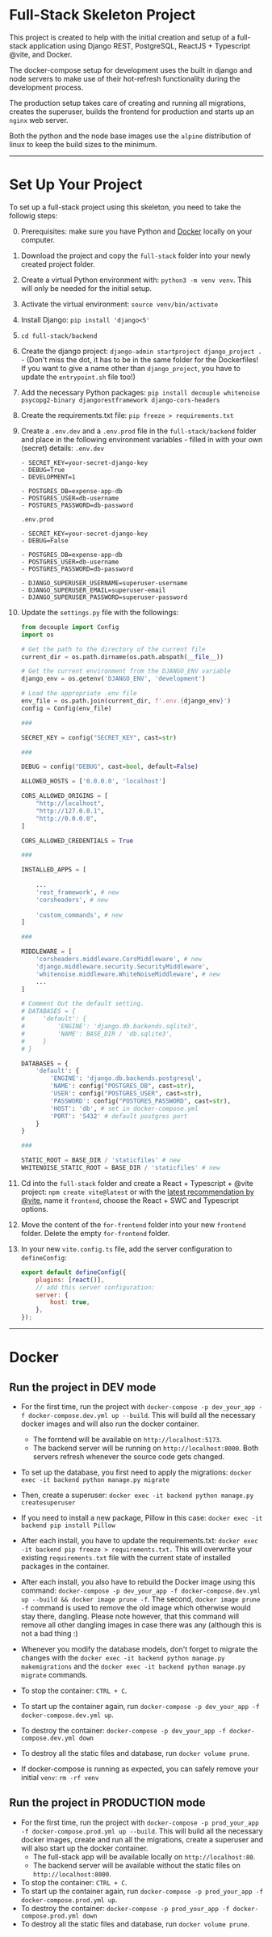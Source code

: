 # Full-Stack Skeleton Project

This project is created to help with the initial creation and setup of a full-stack application using Django REST, PostgreSQL, ReactJS + Typescript @vite, and Docker. 

The docker-compose setup for development uses the built in django and node servers to make use of their hot-refresh functionality during the development process.

The production setup takes care of creating and running all migrations, creates the superuser, builds the frontend for production and starts up an `nginx` web server.

Both the python and the node base images use the `alpine` distribution of linux to keep the build sizes to the minimum.

---

# Set Up Your Project

To set up a full-stack project using this skeleton, you need to take the followig steps:

0. Prerequisites: make sure you have Python and [Docker](https://docs.docker.com/get-docker/) locally on your computer.
1. Download the project and copy the `full-stack` folder into your newly created project folder.
2. Create a virtual Python environment with: `python3 -m venv venv`. This will only be needed for the initial setup.
3. Activate the virtual environment: `source venv/bin/activate`
5. Install Django: `pip install 'django<5'`
6. `cd full-stack/backend`
7. Create the django project: `django-admin startproject django_project . ` - (Don't miss the dot, it has to be in the same folder for the Dockerfiles! If you want to give a name other than `django_project`, you have to update the `entrypoint.sh` file too!)
8. Add the necessary Python packages: `pip install decouple whitenoise psycopg2-binary djangorestframework django-cors-headers`
9. Create the requirements.txt file: `pip freeze > requirements.txt`
10. Create a `.env.dev` and a `.env.prod` file in the `full-stack/backend` folder and place in the following environment variables - filled in with your own (secret) details:
    `.env.dev`
    ```
    - SECRET_KEY=your-secret-django-key
    - DEBUG=True
    - DEVELOPMENT=1

    - POSTGRES_DB=expense-app-db
    - POSTGRES_USER=db-username
    - POSTGRES_PASSWORD=db-password
    ```

    `.env.prod`
    ```
    - SECRET_KEY=your-secret-django-key
    - DEBUG=False

    - POSTGRES_DB=expense-app-db
    - POSTGRES_USER=db-username
    - POSTGRES_PASSWORD=db-password

    - DJANGO_SUPERUSER_USERNAME=superuser-username
    - DJANGO_SUPERUSER_EMAIL=superuser-email
    - DJANGO_SUPERUSER_PASSWORD=superuser-password
    ```

11. Update the `settings.py` file with the followings:
    ```python
    from decouple import Config
    import os

    # Get the path to the directory of the current file
    current_dir = os.path.dirname(os.path.abspath(__file__))

    # Get the current environment from the DJANGO_ENV variable
    django_env = os.getenv('DJANGO_ENV', 'development')

    # Load the appropriate .env file
    env_file = os.path.join(current_dir, f'.env.{django_env}')
    config = Config(env_file)

    ###

    SECRET_KEY = config("SECRET_KEY", cast=str)

    ###

    DEBUG = config("DEBUG", cast=bool, default=False)

    ALLOWED_HOSTS = ['0.0.0.0', 'localhost']

    CORS_ALLOWED_ORIGINS = [
        "http://localhost",
        "http://127.0.0.1",
        "http://0.0.0.0",
    ]

    CORS_ALLOWED_CREDENTIALS = True

    ###

    INSTALLED_APPS = [
        
        ...
        'rest_framework', # new
        'corsheaders', # new
        
        'custom_commands', # new
    ]

    ###

    MIDDLEWARE = [
        'corsheaders.middleware.CorsMiddleware', # new
        'django.middleware.security.SecurityMiddleware',
        'whitenoise.middleware.WhiteNoiseMiddleware', # new
        ...
    ]

    # Comment Out the default setting.
    # DATABASES = {
    #     'default': {
    #         'ENGINE': 'django.db.backends.sqlite3',
    #         'NAME': BASE_DIR / 'db.sqlite3',
    #     }
    # }

    DATABASES = {
        'default': {
            'ENGINE': 'django.db.backends.postgresql',
            'NAME': config("POSTGRES_DB", cast=str),
            'USER': config("POSTGRES_USER", cast=str),
            'PASSWORD': config("POSTGRES_PASSWORD", cast=str),
            'HOST': 'db', # set in docker-compose.yml
            'PORT': '5432' # default postgres port
        }
    }

    ###

    STATIC_ROOT = BASE_DIR / 'staticfiles' # new
    WHITENOISE_STATIC_ROOT = BASE_DIR / 'staticfiles' # new

    ```

12. Cd into the `full-stack` folder and create a React + Typescript + @vite project: `npm create vite@latest` or with the [latest recommendation by @vite](https://vitejs.dev/guide/), name it `frontend`, choose the React + SWC and Typescript options.
13. Move the content of the `for-frontend` folder into your new `frontend` folder. Delete the empty `for-frontend` folder.
14. In your new `vite.config.ts` file, add the server configuration to `defineConfig`:
    ```js
    export default defineConfig({
        plugins: [react()],
        // add this server configuration:
        server: {
            host: true,
        },
    });
    ```

---

# Docker

## Run the project in DEV mode

* For the first time, run the project with `docker-compose -p dev_your_app -f docker-compose.dev.yml up --build`. This will build all the necessary docker images and will also run the docker container. 
    - The forntend will be available on `http://localhost:5173`.
    - The backend server will be running on `http://localhost:8000`.
    Both servers refresh whenever the source code gets changed.
* To set up the database, you first need to apply the migrations: `docker exec -it backend python manage.py migrate`
* Then, create a superuser: `docker exec -it backend python manage.py createsuperuser`
* If you need to install a new package, Pillow in this case: `docker exec -it backend pip install Pillow`
* After each install, you have to update the requirements.txt: `docker exec -it backend pip freeze > requirements.txt.` This will overwrite your existing `requirements.txt` file with the current state of installed packages in the container.
* After each install, you also have to rebuild the Docker image using this command: `docker-compose -p dev_your_app -f docker-compose.dev.yml up --build && docker image prune -f`. The second, `docker image prune -f` command is used to remove the old image which otherwise would stay there, dangling. Please note however, that this command will remove all other dangling images in case there was any (although this is not a bad thing :)
* Whenever you modify the database models, don't forget to migrate the changes with the `docker exec -it backend python manage.py makemigrations` and the `docker exec -it backend python manage.py migrate` commands.

* To stop the container: `CTRL + C`.
* To start up the container again, run `docker-compose -p dev_your_app -f docker-compose.dev.yml up`.

* To destroy the container: `docker-compose -p dev_your_app -f docker-compose.dev.yml down`
* To destroy all the static files and database, run `docker volume prune`.

* If docker-compose is running as expected, you can safely remove your initial `venv`:
`rm -rf venv`

## Run the project in PRODUCTION mode

* For the first time, run the project with `docker-compose -p prod_your_app -f docker-compose.prod.yml up --build`. This will build all the necessary docker images, create and run all the migrations, create a superuser and will also start up the docker container. 
    - The full-stack app will be available locally on `http://localhost:80`.
    - The backend server will be available without the static files on `http://localhost:8000`.
* To stop the container: `CTRL + C`.
* To start up the container again, run `docker-compose -p prod_your_app -f docker-compose.prod.yml up`.
* To destroy the container: `docker-compose -p prod_your_app -f docker-compose.prod.yml down`
* To destroy all the static files and database, run `docker volume prune`.